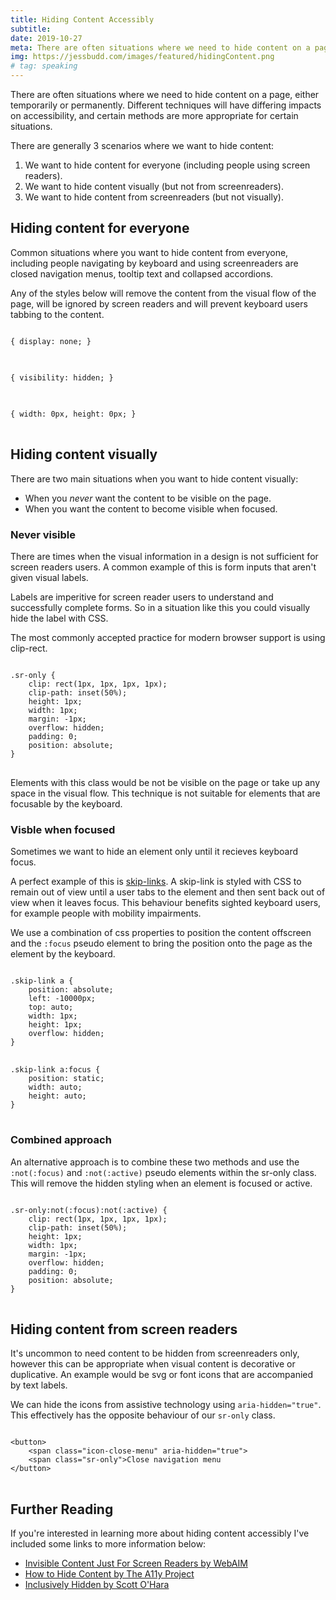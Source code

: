 ```yaml
---
title: Hiding Content Accessibly
subtitle: 
date: 2019-10-27
meta: There are often situations where we need to hide content on a page, here's how to do so accessibily.
img: https://jessbudd.com/images/featured/hidingContent.png
# tag: speaking
---
```


<p class="subtitle">There are often situations where we need to hide content on a page, either temporarily or permanently. Different techniques will have differing impacts on accessibility, and certain methods are more appropriate for certain situations.</p> 

<!-- 
I want to quickly cover some of those situations, and which method would be appropriate to ensure web accessibility.  -->

<!-- If you're new to accessibility, I recommend checking out <a href="#">Microsoft's What Is Inclusive Design</a>. -->

There are generally 3 scenarios where we want to hide content:

1. We want to hide content for everyone (including people using screen readers).
1. We want to hide content visually (but not from screenreaders).
1. We want to hide content from screenreaders (but not visually).

## Hiding content for everyone

<!-- ### Usecase: -->

Common situations where you want to hide content from everyone, including people navigating by keyboard and using screenreaders are closed navigation menus, tooltip text and collapsed accordions. 

Any of the styles below will  remove the content from the visual flow of the page, will be ignored by screen readers and will prevent keyboard users tabbing to the content. 

<!-- ### Method: -->
<pre>
<code class="language-css">
{ display: none; }
</code>
</pre>

<pre>
<code class="language-css">
{ visibility: hidden; }
</code>
</pre>

<pre>
<code class="language-css">
{ width: 0px, height: 0px; }
</code>
</pre>



## Hiding content visually

There are two main situations when you want to hide content visually:

- When you _never_ want the content to be visible on the page.
- When you want the content to become visible when focused.

### Never visible

There are times when the visual information in a design is not sufficient for screen readers users. A common example of this is form inputs that aren't given visual labels. 

Labels are imperitive for screen reader users to understand and successfully complete forms. So in a situation like this you could visually hide the label with CSS. 

The most commonly accepted practice for modern browser support is using clip-rect.

<pre>
<code class="language-css">
.sr-only {
    clip: rect(1px, 1px, 1px, 1px);
    clip-path: inset(50%);
    height: 1px;
    width: 1px;
    margin: -1px;
    overflow: hidden;
    padding: 0;
    position: absolute;
}
</code>
</pre>

Elements with this class would be not be visible on the page or take up any space in the visual flow. This technique is not suitable for elements that are focusable by the keyboard.

### Visble when focused

Sometimes we want to hide an element only until it recieves keyboard focus. 

A perfect example of this is [skip-links](https://webaim.org/techniques/skipnav/). A skip-link is styled with CSS to remain out of view until a user tabs to the element and then sent back out of view when it leaves focus. This behaviour benefits sighted keyboard users, for example people with mobility impairments.

<!-- ### Method - Visble when focused: -->

We use a combination of css properties to position the content offscreen and the ```:focus``` pseudo element to bring the position onto the page as the element by the keyboard.

<pre style="margin-bottom:0;">
<code class="language-css">
.skip-link a {
    position: absolute;
    left: -10000px;
    top: auto;
    width: 1px;
    height: 1px;
    overflow: hidden;
}
</code>
</pre>
<pre style="margin-top:0">
<code class="language-css">
.skip-link a:focus { 
    position: static; 
    width: auto; 
    height: auto;
}
</code>
</pre>


### Combined approach
An alternative approach is to combine these two methods and use the ```:not(:focus)``` and ```:not(:active)``` pseudo elements within the sr-only class. This will remove the hidden styling when an element is focused or active. 

<pre>
<code class="language-css">
.sr-only:not(:focus):not(:active) {
    clip: rect(1px, 1px, 1px, 1px);
    clip-path: inset(50%);
    height: 1px;
    width: 1px;
    margin: -1px;
    overflow: hidden;
    padding: 0;
    position: absolute;
}
</code>
</pre>

## Hiding content from screen readers

<!-- ### Usecase: -->

It's uncommon to need content to be hidden from screenreaders only, however this can be appropriate when visual content is decorative or duplicative. An example would be svg or font icons that are accompanied by text labels. 

We can hide the icons from assistive technology using ```aria-hidden="true"```. This effectively has the opposite behaviour of our ```sr-only``` class.

<!-- ### Method: -->

<pre>
<code class="language-markup">
&lt;button>
    &lt;span class="icon-close-menu" aria-hidden="true"></span> 
    &lt;span class="sr-only">Close navigation menu</span>
&lt;/button>
</code>
</pre>

## Further Reading

If you're interested in learning more about hiding content accessibly I've included some links to more information below:

- [Invisible Content Just For Screen Readers by WebAIM](https://webaim.org/techniques/css/invisiblecontent/)
- [How to Hide Content by The A11y Project](https://a11yproject.com/posts/how-to-hide-content/)
- [Inclusively Hidden by Scott O'Hara](https://www.scottohara.me/blog/2017/04/14/inclusively-hidden.html)

